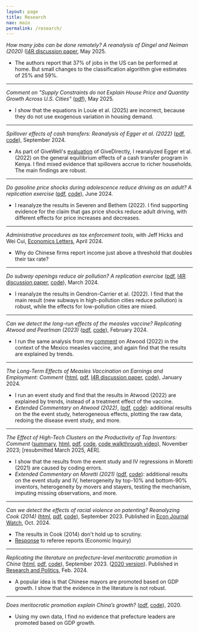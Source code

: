 ```yaml
---
layout: page
title: Research
nav: main
permalink: /research/
---
```


*How many jobs can be done remotely? A reanalysis of Dingel and Neiman (2020)* ([I4R discussion paper](https://www.econstor.eu/handle/10419/318266), May 2025.
- The authors report that 37% of jobs in the US can be performed at home. But small changes to the classification algorithm give estimates of 25% and 59%.

---

*Comment on "Supply Constraints do not Explain House Price and Quantity Growth Across U.S. Cities"* ([pdf](https://michaelwiebe.com/assets/supply_constraints/supply_constraints.pdf)), May 2025.
- I show that the equations in Louie et al. (2025) are incorrect, because they do not use exogenous variation in housing demand.

---

*Spillover effects of cash transfers: Reanalysis of Egger et al. (2022)* ([pdf](https://michaelwiebe.com/assets/cash_spillover/cash_spillover.pdf), [code](https://github.com/maswiebe/cash_spillover)), September 2024.
- As part of GiveWell's [evaluation](https://www.givewell.org/international/technical/programs/givedirectly-cash-for-poverty-relief-program) of GiveDirectly, I reanalyzed Egger et al. (2022) on the general equilibrium effects of a cash transfer program in Kenya. I find mixed evidence that spillovers accrue to richer households. The main findings are robust.

---

*Do gasoline price shocks during adolescence reduce driving as an adult? A replication exercise* ([pdf](https://michaelwiebe.com/assets/formative_gas/formative_gas.pdf), [code](https://github.com/maswiebe/formative_gas)), June 2024.
- I reanalyze the results in Severen and Bethem (2022). I find supporting evidence for the claim that gas price shocks reduce adult driving, with different effects for price increases and decreases.

---

*Administrative procedures as tax enforcement tools*, with Jeff Hicks and Wei Cui, [Economics Letters](https://www.sciencedirect.com/science/article/pii/S0165176524001320), April 2024.
- Why do Chinese firms report income just above a threshold that doubles their tax rate?

---

*Do subway openings reduce air pollution? A replication exercise* ([pdf](https://michaelwiebe.com/assets/subway_pollution/subway_pollution.pdf), [I4R discussion paper](https://www.econstor.eu/handle/10419/295250), [code](https://github.com/maswiebe/subway_pollution)), March 2024.
- I reanalyze the results in Gendron-Carrier et al. (2022). I find that the main result (new subways in high-pollution cities reduce pollution) is robust, while the effects for low-pollution cities are mixed.

---

*Can we detect the long-run effects of the measles vaccine? Replicating Atwood and Pearlman (2023)* ([pdf](https://michaelwiebe.com/assets/measles_mexico/ap_replication.pdf), [code](https://github.com/maswiebe/measles_mexico)), February 2024.
- I run the same analysis from my [comment](https://michaelwiebe.com/assets/atwood/atwood_comment) on Atwood (2022) in the context of the Mexico measles vaccine, and again find that the results are explained by trends.

---

*The Long-Term Effects of Measles Vaccination on Earnings and Employment: Comment* ([html](https://michaelwiebe.com/assets/atwood/atwood_comment), [pdf](https://michaelwiebe.com/assets/atwood/atwood_comment.pdf), [I4R discussion paper](https://www.econstor.eu/handle/10419/305225), [code](https://github.com/maswiebe/atwood_comment)), January 2024.
- I run an event study and find that the results in Atwood (2022) are explained by trends, instead of a treatment effect of the vaccine.
- *Extended Commentary on Atwood (2022)*, ([pdf](https://michaelwiebe.com/assets/atwood/atwood_extended.pdf), [code](https://github.com/maswiebe/atwood_extended)): additional results on the the event study, heterogeneous effects, plotting the raw data, redoing the disease event study, and more.

---

*The Effect of High-Tech Clusters on the Productivity of Top Inventors: Comment* ([summary](https://michaelwiebe.com/blog/2024/01/moretti_summary), [html](https://michaelwiebe.com/assets/moretti/moretti_comment), [pdf](https://michaelwiebe.com/assets/moretti/moretti_comment.pdf), [code](https://github.com/maswiebe/moretti_comment), [code walkthrough video](https://www.youtube.com/watch?v=mXpGyd5wMos)), November 2023; [resubmitted March 2025, AER].
- I show that the results from the event study and IV regressions in Moretti (2021) are caused by coding errors.
- *Extended Commentary on Moretti (2021)* ([pdf](https://michaelwiebe.com/assets/moretti/moretti_extended.pdf), [code](https://github.com/maswiebe/moretti_extended)): additional results on the event study and IV, heterogeneity by top-10% and bottom-90% inventors, heterogeneity by movers and stayers, testing the mechanism, imputing missing observations, and more.

---

*Can we detect the effects of racial violence on patenting? Reanalyzing Cook (2014)* ([html](https://michaelwiebe.com/assets/cook_reanalysis), [pdf](https://michaelwiebe.com/assets/cook_reanalysis.pdf), [code](https://github.com/maswiebe/cook_reanalysis)), September 2023. Published in [Econ Journal Watch](https://econjwatch.org/articles/can-we-detect-the-effects-of-racial-violence-on-patenting-reanalyzing-an-article-by-lisa-cook), Oct. 2024.
- The results in Cook (2014) don't hold up to scrutiny.
- [Response](https://michaelwiebe.com/assets/cook_reanalysis/response_to_ei_referees.pdf) to referee reports (Economic Inquiry)

---

*Replicating the literature on prefecture-level meritocratic promotion in China* ([html](https://michaelwiebe.com/assets/promotion), [pdf](https://michaelwiebe.com/assets/promotion.pdf), [code](https://github.com/maswiebe/promotion)), September 2023.
([2020 version](https://michaelwiebe.com/assets/ch2.pdf)).
Published in [Research and Politics](https://journals.sagepub.com/doi/full/10.1177/20531680241229875), Feb. 2024.
- A popular idea is that Chinese mayors are promoted based on GDP growth. I show that the evidence in the literature is not robust.

---

*Does meritocratic promotion explain China’s growth?* ([pdf](https://michaelwiebe.com/assets/ch1.pdf), [code](https://github.com/maswiebe/meritocratic_promotion)), 2020.
- Using my own data, I find no evidence that prefecture leaders are promoted based on GDP growth.
